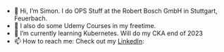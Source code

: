 - 👋 Hi, I’m Simon. I do OPS Stuff at the Robert Bosch GmbH in Stuttgart, Feuerbach. 
- 👀 I also do some Udemy Courses in my freetime. 
- 🌱 I’m currently learning Kubernetes. Will do my CKA end of 2023
- 📫 How to reach me: Check out my [LinkedIn](https://www.linkedin.com/in/simon-becker1997/): 

<!---
SimonBecker1997/SimonBecker1997 is a ✨ special ✨ repository because its `README.md` (this file) appears on your GitHub profile.
You can click the Preview link to take a look at your changes.
--->
